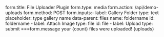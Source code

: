 form.title: File Uploader Plugin
form.type: media
form.action: /api/demo-uploads
form.method: POST
form.inputs:-
    label: Gallery Folder
    type: text
    placeholder: type gallery name
    data-parent: files
    name: foldername
    id: foldername
    -
    label: Attach Image
    type: file
    id: file
    -
    label: Upload
    type: submit
===form.message
your {count} files were uploaded! {uploads}
